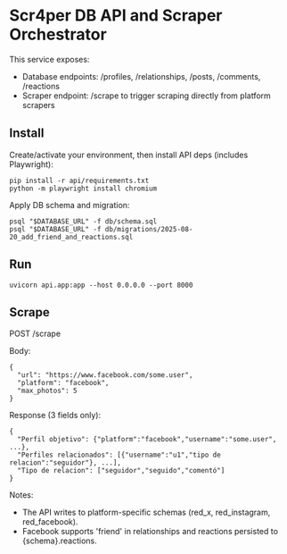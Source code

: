 # Scr4per DB API and Scraper Orchestrator

This service exposes:
- Database endpoints: /profiles, /relationships, /posts, /comments, /reactions
- Scraper endpoint: /scrape to trigger scraping directly from platform scrapers

## Install

Create/activate your environment, then install API deps (includes Playwright):

```
pip install -r api/requirements.txt
python -m playwright install chromium
```

Apply DB schema and migration:

```
psql "$DATABASE_URL" -f db/schema.sql
psql "$DATABASE_URL" -f db/migrations/2025-08-20_add_friend_and_reactions.sql
```

## Run

```
uvicorn api.app:app --host 0.0.0.0 --port 8000
```

## Scrape

POST /scrape

Body:
```
{
  "url": "https://www.facebook.com/some.user",
  "platform": "facebook",
  "max_photos": 5
}
```

Response (3 fields only):
```
{
  "Perfil objetivo": {"platform":"facebook","username":"some.user", ...},
  "Perfiles relacionados": [{"username":"u1","tipo de relacion":"seguidor"}, ...],
  "Tipo de relacion": ["seguidor","seguido","comentó"]
}
```

Notes:
- The API writes to platform-specific schemas (red_x, red_instagram, red_facebook).
- Facebook supports 'friend' in relationships and reactions persisted to {schema}.reactions.
